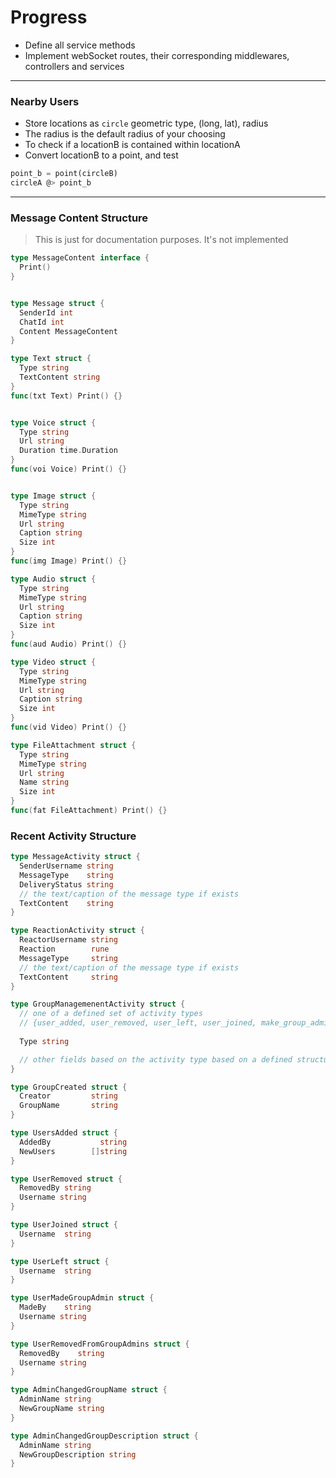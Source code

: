 # Progress
- Define all service methods
- Implement webSocket routes, their corresponding middlewares, controllers and services


---

### Nearby Users
- Store locations as `circle` geometric type, (long, lat), radius
- The radius is the default radius of your choosing
- To check if a locationB is contained within locationA
- Convert locationB to a point, and test
```sql
point_b = point(circleB)
circleA @> point_b
```

---

### Message Content Structure
> This is just for documentation purposes. It's not implemented
```go
type MessageContent interface {
  Print()
}


type Message struct {
  SenderId int
  ChatId int
  Content MessageContent
}

type Text struct {
  Type string
  TextContent string
}
func(txt Text) Print() {}


type Voice struct {
  Type string
  Url string
  Duration time.Duration
}
func(voi Voice) Print() {}


type Image struct {
  Type string
  MimeType string
  Url string
  Caption string
  Size int
}
func(img Image) Print() {}

type Audio struct {
  Type string
  MimeType string
  Url string
  Caption string
  Size int
}
func(aud Audio) Print() {}

type Video struct {
  Type string
  MimeType string
  Url string
  Caption string
  Size int
}
func(vid Video) Print() {}

type FileAttachment struct {
  Type string
  MimeType string
  Url string
  Name string
  Size int
}
func(fat FileAttachment) Print() {}
```

### Recent Activity Structure
```go
type MessageActivity struct {
  SenderUsername string
  MessageType    string
  DeliveryStatus string
  // the text/caption of the message type if exists
  TextContent    string
}

type ReactionActivity struct {
  ReactorUsername string
  Reaction        rune
  MessageType     string
  // the text/caption of the message type if exists
  TextContent     string 
}

type GroupManagemenentActivity struct {
  // one of a defined set of activity types
  // {user_added, user_removed, user_left, user_joined, make_group_admin, removed_from_group_admins, user_changed_their_info, group_created}
  
  Type string 

  // other fields based on the activity type based on a defined structure
}

type GroupCreated struct {
  Creator         string
  GroupName       string
}

type UsersAdded struct {
  AddedBy           string
  NewUsers        []string
}

type UserRemoved struct {
  RemovedBy string
  Username string
}

type UserJoined struct {
  Username  string
}

type UserLeft struct {
  Username  string
}

type UserMadeGroupAdmin struct {
  MadeBy    string
  Username string
}

type UserRemovedFromGroupAdmins struct {
  RemovedBy    string
  Username string
}

type AdminChangedGroupName struct {
  AdminName string
  NewGroupName string
}

type AdminChangedGroupDescription struct {
  AdminName string
  NewGroupDescription string
}
```